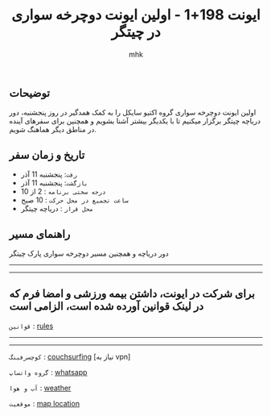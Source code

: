 ﻿---
layout: post
title: "ایونت 198+1 - اولین ایونت دوچرخه سواری در چیتگر"
author: mhk
categories: [Nature]
tags: [nature, tehran]
image: assets/img/cycle/198+1-chitgar.jpeg
description: "ایونت 198+1 - اولین ایونت دوچرخه سواری در چیتگر"
featured: true
hidden: true
rating: 5
---

## توضیحات
اولین ایونت دوچرخه سواری گروه اکتیو سایکل را به کمک همدگیر در روز پنجشنبه، دور دریاچه چیتگر برگزار میکنیم تا با یکدیگر بیشتر آشنا بشویم و همچنین برای سفرهای آینده در مناطق دیگر هماهنگ شویم.  

## تاریخ و زمان سفر  
  - `رفت`: پنجشنبه 11 آذر  
  - `بازگشت`: پنجشنبه 11 آذر   
  - `درجه سختی برنامه` : 2 از 10  
  - `ساعت تجمیع در محل حرکت` : 10 صبح
  - `محل قرار` : دریاچه چیتگر

## راهنمای مسیر
دور دریاچه و همچنین مسیر دوچرخه سواری پارک چیتگر

---
---

## برای شرکت در ایونت، داشتن بیمه ورزشی و امضا فرم که در لینک قوانین آورده شده است، الزامی است

`قوانین` : [rules](/rules-weekend)  

---
---

`کوچسرفینگ` : [couchsurfing](https://www.couchsurfing.com/events/198) [نیاز به vpn]  

`گروه واتساپ` : [whatsapp](https://chat.whatsapp.com/LlqdosOoVyw7JqtDY4AIlv)  

`آب و هوا` : [weather](https://fa.weather.town/forecast/iran/ostan-e-tehran/tehran/#December-02)

`موقعیت` : [map location](https://www.google.com/maps/place/Chitgar+Lake,+Tehran/data=!4m2!3m1!1s0x3f8de52f7c11fd45:0xe6cd6f9b67b79476?sa=X&ved=2ahUKEwjNvqHj8L_0AhWmQfEDHUIqBOAQ8gF6BAh0EAE)  
